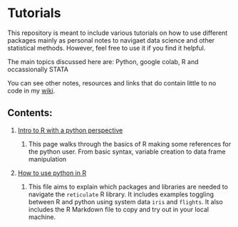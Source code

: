 
# Tutorials


This repository is meant to include various tutorials on how to use different packages mainly as personal notes to navigaet data science and other statistical methods. However, feel free to use it if you find it helpful.

The main topics discussed here are: Python, google colab, R and occassionally STATA

You can see other notes, resources and links that do contain little to no code in my [wiki](https://github.com/eduardorod1229/Notes-and-tutorials/wiki). 


## Contents:
1. [Intro to R with a python perspective](https://eduardorod1229.github.io/Data-science-pages/Intro_to_R.html)
    1. This page walks through the basics of R making some references for the python user. From basic syntax, variable creation to data frame manipulation


2. [How to use python in R](https://eduardorod1229.github.io/Data-science-pages/How-to-use-python-in-R.html)
    1. This file aims to explain which packages and libraries are needed to navigate the `reticulate` R library. It includes examples toggling between R and python using system data `iris` and `flights`. It also includes the R Markdown file to copy and try out in your local machine.
    
